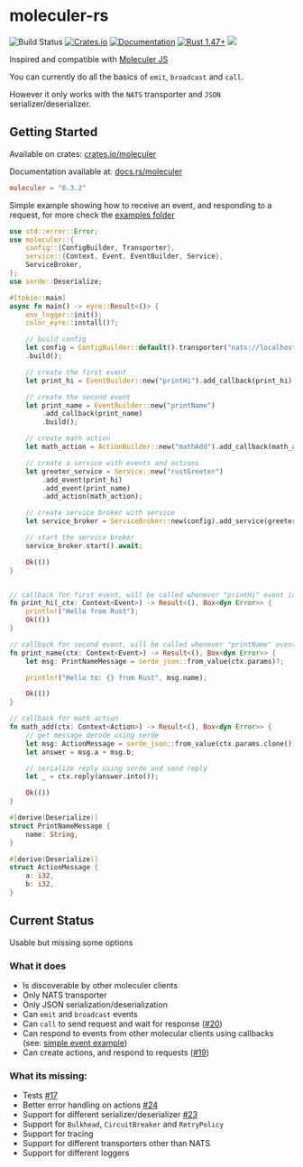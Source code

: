 # moleculer-rs

![Build Status](https://github.com/primcloud/moleculer-rs/workflows/Rust/badge.svg)
[![Crates.io](https://img.shields.io/crates/v/moleculer.svg)](https://crates.io/crates/moleculer)
[![Documentation](https://docs.rs/moleculer/badge.svg)](https://docs.rs/moleculer)
[![Rust 1.47+](https://img.shields.io/badge/rust-1.47+-orange.svg)](https://www.rust-lang.org)
![](https://img.shields.io/badge/unsafe-forbidden-brightgreen.svg)

Inspired and compatible with [Moleculer JS](https://github.com/moleculerjs/moleculer)

You can currently do all the basics of `emit`, `broadcast` and `call`.

However it only works with the `NATS` transporter and `JSON` serializer/deserializer.

## Getting Started

Available on crates: [crates.io/moleculer](https://crates.io/crates/moleculer)

Documentation available at: [docs.rs/moleculer](https://docs.rs/moleculer/)

```toml
moleculer = "0.3.2"
```

Simple example showing how to receive an event, and responding to a request, for more check the [examples folder](https://github.com/primcloud/moleculer-rs/tree/master/examples)

```rust
use std::error::Error;
use moleculer::{
    config::{ConfigBuilder, Transporter},
    service::{Context, Event, EventBuilder, Service},
    ServiceBroker,
};
use serde::Deserialize;

#[tokio::main]
async fn main() -> eyre::Result<()> {
    env_logger::init();
    color_eyre::install()?;

    // build config
    let config = ConfigBuilder::default().transporter("nats://localhost:4222")
    .build();

    // create the first event
    let print_hi = EventBuilder::new("printHi").add_callback(print_hi).build();

    // create the second event
    let print_name = EventBuilder::new("printName")
        .add_callback(print_name)
        .build();

    // create math action
    let math_action = ActionBuilder::new("mathAdd").add_callback(math_add).build();

    // create a service with events and actions
    let greeter_service = Service::new("rustGreeter")
        .add_event(print_hi)
        .add_event(print_name)
        .add_action(math_action);

    // create service broker with service
    let service_broker = ServiceBroker::new(config).add_service(greeter_service);

    // start the service broker
    service_broker.start().await;

    Ok(())
}


// callback for first event, will be called whenever "printHi" event is received
fn print_hi(_ctx: Context<Event>) -> Result<(), Box<dyn Error>> {
    println!("Hello from Rust");
    Ok(())
}

// callback for second event, will be called whenever "printName" event is received
fn print_name(ctx: Context<Event>) -> Result<(), Box<dyn Error>> {
    let msg: PrintNameMessage = serde_json::from_value(ctx.params)?;

    println!("Hello to: {} from Rust", msg.name);

    Ok(())
}

// callback for math action
fn math_add(ctx: Context<Action>) -> Result<(), Box<dyn Error>> {
    // get message decode using serde
    let msg: ActionMessage = serde_json::from_value(ctx.params.clone())?;
    let answer = msg.a + msg.b;

    // serialize reply using serde and send reply
    let _ = ctx.reply(answer.into());

    Ok(())
}

#[derive(Deserialize)]
struct PrintNameMessage {
    name: String,
}

#[derive(Deserialize)]
struct ActionMessage {
    a: i32,
    b: i32,
}
```

## Current Status

Usable but missing some options

### What it does

- Is discoverable by other moleculer clients
- Only NATS transporter
- Only JSON serialization/deserialization
- Can `emit` and `broadcast` events
- Can `call` to send request and wait for response ([#20](https://github.com/primcloud/moleculer-rs/pull/20))
- Can respond to events from other molecular clients using callbacks (see: [simple event example](https://github.com/primcloud/moleculer-rs/blob/master/examples/simple_event.rs))
- Can create actions, and respond to requests ([#19](https://github.com/primcloud/moleculer-rs/pull/19))

### What its missing:

- Tests [#17](https://github.com/primcloud/moleculer-rs/issues/17)
- Better error handling on actions [#24](https://github.com/primcloud/moleculer-rs/issues/24)
- Support for different serializer/deserializer [#23](https://github.com/primcloud/moleculer-rs/issues/23)
- Support for `Bulkhead`, `CircuitBreaker` and `RetryPolicy`
- Support for tracing
- Support for different transporters other than NATS
- Support for different loggers
